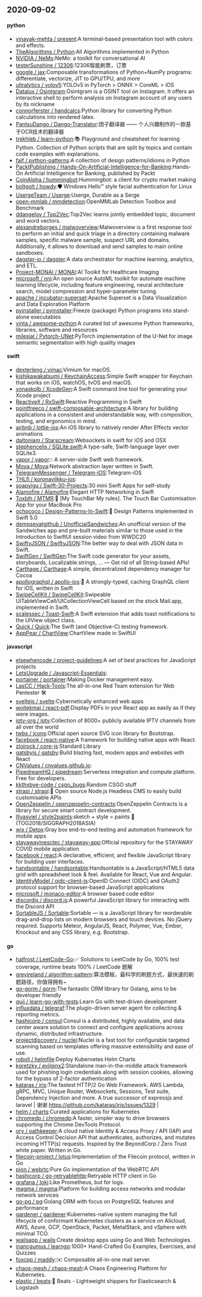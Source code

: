 ## 2020-09-02

#### python
* [vinayak-mehta / present](https://github.com/vinayak-mehta/present):A terminal-based presentation tool with colors and effects.
* [TheAlgorithms / Python](https://github.com/TheAlgorithms/Python):All Algorithms implemented in Python
* [NVIDIA / NeMo](https://github.com/NVIDIA/NeMo):NeMo: a toolkit for conversational AI
* [testerSunshine / 12306](https://github.com/testerSunshine/12306):12306智能刷票，订票
* [google / jax](https://github.com/google/jax):Composable transformations of Python+NumPy programs: differentiate, vectorize, JIT to GPU/TPU, and more
* [ultralytics / yolov5](https://github.com/ultralytics/yolov5):YOLOv5 in PyTorch > ONNX > CoreML > iOS
* [Datalux / Osintgram](https://github.com/Datalux/Osintgram):Osintgram is a OSINT tool on Instagram. It offers an interactive shell to perform analysis on Instagram account of any users by its nickname
* [connorferster / handcalcs](https://github.com/connorferster/handcalcs):Python library for converting Python calculations into rendered latex.
* [PantsuDango / Dango-Translator](https://github.com/PantsuDango/Dango-Translator):团子翻译器 —— 个人兴趣制作的一款基于OCR技术的翻译器
* [trekhleb / learn-python](https://github.com/trekhleb/learn-python):📚
Playground and cheatsheet for learning Python. Collection of Python scripts that are split by topics and contain code examples with explanations.
* [faif / python-patterns](https://github.com/faif/python-patterns):A collection of design patterns/idioms in Python
* [PacktPublishing / Hands-On-Artificial-Intelligence-for-Banking](https://github.com/PacktPublishing/Hands-On-Artificial-Intelligence-for-Banking):Hands-On Artificial Intelligence for Banking, published by Packt
* [CoinAlpha / hummingbot](https://github.com/CoinAlpha/hummingbot):Hummingbot: a client for crypto market making
* [boltgolt / howdy](https://github.com/boltgolt/howdy):🛡️
Windows Hello™ style facial authentication for Linux
* [UsergeTeam / Userge](https://github.com/UsergeTeam/Userge):Userge, Durable as a Serge
* [open-mmlab / mmdetection](https://github.com/open-mmlab/mmdetection):OpenMMLab Detection Toolbox and Benchmark
* [ddangelov / Top2Vec](https://github.com/ddangelov/Top2Vec):Top2Vec learns jointly embedded topic, document and word vectors.
* [alexandreborges / malwoverview](https://github.com/alexandreborges/malwoverview):Malwoverview is a first response tool to perform an initial and quick triage in a directory containing malware samples, specific malware sample, suspect URL and domains. Additionally, it allows to download and send samples to main online sandboxes.
* [dagster-io / dagster](https://github.com/dagster-io/dagster):A data orchestrator for machine learning, analytics, and ETL.
* [Project-MONAI / MONAI](https://github.com/Project-MONAI/MONAI):AI Toolkit for Healthcare Imaging
* [microsoft / nni](https://github.com/microsoft/nni):An open source AutoML toolkit for automate machine learning lifecycle, including feature engineering, neural architecture search, model compression and hyper-parameter tuning.
* [apache / incubator-superset](https://github.com/apache/incubator-superset):Apache Superset is a Data Visualization and Data Exploration Platform
* [pyinstaller / pyinstaller](https://github.com/pyinstaller/pyinstaller):Freeze (package) Python programs into stand-alone executables
* [vinta / awesome-python](https://github.com/vinta/awesome-python):A curated list of awesome Python frameworks, libraries, software and resources
* [milesial / Pytorch-UNet](https://github.com/milesial/Pytorch-UNet):PyTorch implementation of the U-Net for image semantic segmentation with high quality images

#### swift
* [dexterleng / vimac](https://github.com/dexterleng/vimac):Vimium for macOS.
* [kishikawakatsumi / KeychainAccess](https://github.com/kishikawakatsumi/KeychainAccess):Simple Swift wrapper for Keychain that works on iOS, watchOS, tvOS and macOS.
* [yonaskolb / XcodeGen](https://github.com/yonaskolb/XcodeGen):A Swift command line tool for generating your Xcode project
* [ReactiveX / RxSwift](https://github.com/ReactiveX/RxSwift):Reactive Programming in Swift
* [pointfreeco / swift-composable-architecture](https://github.com/pointfreeco/swift-composable-architecture):A library for building applications in a consistent and understandable way, with composition, testing, and ergonomics in mind.
* [airbnb / lottie-ios](https://github.com/airbnb/lottie-ios):An iOS library to natively render After Effects vector animations
* [daltoniam / Starscream](https://github.com/daltoniam/Starscream):Websockets in swift for iOS and OSX
* [stephencelis / SQLite.swift](https://github.com/stephencelis/SQLite.swift):A type-safe, Swift-language layer over SQLite3.
* [vapor / vapor](https://github.com/vapor/vapor):💧
A server-side Swift web framework.
* [Moya / Moya](https://github.com/Moya/Moya):Network abstraction layer written in Swift.
* [TelegramMessenger / Telegram-iOS](https://github.com/TelegramMessenger/Telegram-iOS):Telegram-iOS
* [THLfi / koronavilkku-ios](https://github.com/THLfi/koronavilkku-ios):
* [soapyigu / Swift-30-Projects](https://github.com/soapyigu/Swift-30-Projects):30 mini Swift Apps for self-study
* [Alamofire / Alamofire](https://github.com/Alamofire/Alamofire):Elegant HTTP Networking in Swift
* [Toxblh / MTMR](https://github.com/Toxblh/MTMR):🌟
[My TouchBar My rules]. The Touch Bar Customisation App for your MacBook Pro
* [ochococo / Design-Patterns-In-Swift](https://github.com/ochococo/Design-Patterns-In-Swift):📖
Design Patterns implemented in Swift 5.0
* [dempseyatgithub / UnofficialSandwiches](https://github.com/dempseyatgithub/UnofficialSandwiches):An unofficial version of the Sandwiches app and pre-built materials similar to those used in the Introduction to SwiftUI session video from WWDC20
* [SwiftyJSON / SwiftyJSON](https://github.com/SwiftyJSON/SwiftyJSON):The better way to deal with JSON data in Swift.
* [SwiftGen / SwiftGen](https://github.com/SwiftGen/SwiftGen):The Swift code generator for your assets, storyboards, Localizable.strings, … — Get rid of all String-based APIs!
* [Carthage / Carthage](https://github.com/Carthage/Carthage):A simple, decentralized dependency manager for Cocoa
* [apollographql / apollo-ios](https://github.com/apollographql/apollo-ios):📱
A strongly-typed, caching GraphQL client for iOS, written in Swift
* [SwipeCellKit / SwipeCellKit](https://github.com/SwipeCellKit/SwipeCellKit):Swipeable UITableViewCell/UICollectionViewCell based on the stock Mail.app, implemented in Swift.
* [scalessec / Toast-Swift](https://github.com/scalessec/Toast-Swift):A Swift extension that adds toast notifications to the UIView object class.
* [Quick / Quick](https://github.com/Quick/Quick):The Swift (and Objective-C) testing framework.
* [AppPear / ChartView](https://github.com/AppPear/ChartView):ChartView made in SwiftUI

#### javascript
* [elsewhencode / project-guidelines](https://github.com/elsewhencode/project-guidelines):A set of best practices for JavaScript projects
* [LetsUpgrade / Javascript-Essentials](https://github.com/LetsUpgrade/Javascript-Essentials):
* [portainer / portainer](https://github.com/portainer/portainer):Making Docker management easy.
* [LasCC / Hack-Tools](https://github.com/LasCC/Hack-Tools):The all-in-one Red Team extension for Web Pentester
🛠
* [sveltejs / svelte](https://github.com/sveltejs/svelte):Cybernetically enhanced web apps
* [wojtekmaj / react-pdf](https://github.com/wojtekmaj/react-pdf):Display PDFs in your React app as easily as if they were images.
* [iptv-org / iptv](https://github.com/iptv-org/iptv):Collection of 8000+ publicly available IPTV channels from all over the world
* [twbs / icons](https://github.com/twbs/icons):Official open source SVG icon library for Bootstrap.
* [facebook / react-native](https://github.com/facebook/react-native):A framework for building native apps with React.
* [zloirock / core-js](https://github.com/zloirock/core-js):Standard Library
* [gatsbyjs / gatsby](https://github.com/gatsbyjs/gatsby):Build blazing fast, modern apps and websites with React
* [CNValues / cnvalues.github.io](https://github.com/CNValues/cnvalues.github.io):
* [PipedreamHQ / pipedream](https://github.com/PipedreamHQ/pipedream):Serverless integration and compute platform. Free for developers.
* [kkthxbye-code / csgo_bugs](https://github.com/kkthxbye-code/csgo_bugs):Random CSGO stuff
* [strapi / strapi](https://github.com/strapi/strapi):🚀
Open source Node.js Headless CMS to easily build customisable APIs
* [OpenZeppelin / openzeppelin-contracts](https://github.com/OpenZeppelin/openzeppelin-contracts):OpenZeppelin Contracts is a library for secure smart contract development.
* [lllyasviel / style2paints](https://github.com/lllyasviel/style2paints):sketch + style = paints
🎨
(TOG2018/SIGGRAPH2018ASIA)
* [wix / Detox](https://github.com/wix/Detox):Gray box end-to-end testing and automation framework for mobile apps
* [stayawayinesctec / stayaway-app](https://github.com/stayawayinesctec/stayaway-app):Official repository for the STAYAWAY COVID mobile application
* [facebook / react](https://github.com/facebook/react):A declarative, efficient, and flexible JavaScript library for building user interfaces.
* [handsontable / handsontable](https://github.com/handsontable/handsontable):Handsontable is a JavaScript/HTML5 data grid with spreadsheet look & feel. Available for React, Vue and Angular.
* [IdentityModel / oidc-client-js](https://github.com/IdentityModel/oidc-client-js):OpenID Connect (OIDC) and OAuth2 protocol support for browser-based JavaScript applications
* [microsoft / monaco-editor](https://github.com/microsoft/monaco-editor):A browser based code editor
* [discordjs / discord.js](https://github.com/discordjs/discord.js):A powerful JavaScript library for interacting with the Discord API
* [SortableJS / Sortable](https://github.com/SortableJS/Sortable):Sortable — is a JavaScript library for reorderable drag-and-drop lists on modern browsers and touch devices. No jQuery required. Supports Meteor, AngularJS, React, Polymer, Vue, Ember, Knockout and any CSS library, e.g. Bootstrap.

#### go
* [halfrost / LeetCode-Go](https://github.com/halfrost/LeetCode-Go):✅
Solutions to LeetCode by Go, 100% test coverage, runtime beats 100% / LeetCode 题解
* [greyireland / algorithm-pattern](https://github.com/greyireland/algorithm-pattern):算法模板，最科学的刷题方式，最快速的刷题路径，你值得拥有~
* [go-gorm / gorm](https://github.com/go-gorm/gorm):The fantastic ORM library for Golang, aims to be developer friendly
* [quii / learn-go-with-tests](https://github.com/quii/learn-go-with-tests):Learn Go with test-driven development
* [influxdata / telegraf](https://github.com/influxdata/telegraf):The plugin-driven server agent for collecting & reporting metrics.
* [hashicorp / consul](https://github.com/hashicorp/consul):Consul is a distributed, highly available, and data center aware solution to connect and configure applications across dynamic, distributed infrastructure.
* [projectdiscovery / nuclei](https://github.com/projectdiscovery/nuclei):Nuclei is a fast tool for configurable targeted scanning based on templates offering massive extensibility and ease of use.
* [roboll / helmfile](https://github.com/roboll/helmfile):Deploy Kubernetes Helm Charts
* [kgretzky / evilginx2](https://github.com/kgretzky/evilginx2):Standalone man-in-the-middle attack framework used for phishing login credentials along with session cookies, allowing for the bypass of 2-factor authentication
* [kataras / iris](https://github.com/kataras/iris):The fastest HTTP/2 Go Web Framework. AWS Lambda, gRPC, MVC, Unique Router, Websockets, Sessions, Test suite, Dependency Injection and more. A true successor of expressjs and laravel | 谢谢 https://github.com/kataras/iris/issues/1329 |
* [helm / charts](https://github.com/helm/charts):Curated applications for Kubernetes
* [chromedp / chromedp](https://github.com/chromedp/chromedp):A faster, simpler way to drive browsers supporting the Chrome DevTools Protocol.
* [ory / oathkeeper](https://github.com/ory/oathkeeper):A cloud native Identity & Access Proxy / API (IAP) and Access Control Decision API that authenticates, authorizes, and mutates incoming HTTP(s) requests. Inspired by the BeyondCorp / Zero Trust white paper. Written in Go.
* [filecoin-project / lotus](https://github.com/filecoin-project/lotus):Implementation of the Filecoin protocol, written in Go
* [pion / webrtc](https://github.com/pion/webrtc):Pure Go implementation of the WebRTC API
* [hashicorp / go-retryablehttp](https://github.com/hashicorp/go-retryablehttp):Retryable HTTP client in Go
* [grafana / loki](https://github.com/grafana/loki):Like Prometheus, but for logs.
* [magma / magma](https://github.com/magma/magma):Platform for building access networks and modular network services
* [go-pg / pg](https://github.com/go-pg/pg):Golang ORM with focus on PostgreSQL features and performance
* [gardener / gardener](https://github.com/gardener/gardener):Kubernetes-native system managing the full lifecycle of conformant Kubernetes clusters as a service on Alicloud, AWS, Azure, GCP, OpenStack, Packet, MetalStack, and vSphere with minimal TCO.
* [wailsapp / wails](https://github.com/wailsapp/wails):Create desktop apps using Go and Web Technologies.
* [inancgumus / learngo](https://github.com/inancgumus/learngo):1000+ Hand-Crafted Go Examples, Exercises, and Quizzes
* [foxcpp / maddy](https://github.com/foxcpp/maddy):✉️
Composable all-in-one mail server.
* [chaos-mesh / chaos-mesh](https://github.com/chaos-mesh/chaos-mesh):A Chaos Engineering Platform for Kubernetes.
* [elastic / beats](https://github.com/elastic/beats):🐠
Beats - Lightweight shippers for Elasticsearch & Logstash
